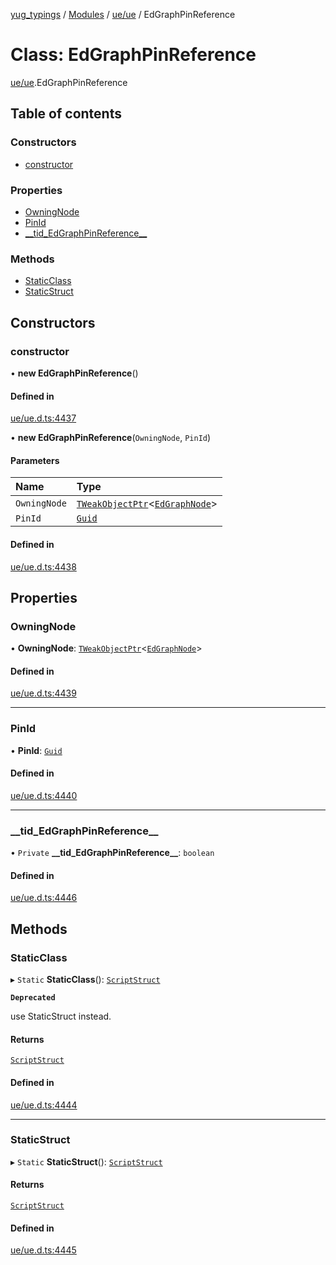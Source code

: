 [yug_typings](../README.md) / [Modules](../modules.md) / [ue/ue](../modules/ue_ue.md) / EdGraphPinReference

# Class: EdGraphPinReference

[ue/ue](../modules/ue_ue.md).EdGraphPinReference

## Table of contents

### Constructors

- [constructor](ue_ue.EdGraphPinReference.md#constructor)

### Properties

- [OwningNode](ue_ue.EdGraphPinReference.md#owningnode)
- [PinId](ue_ue.EdGraphPinReference.md#pinid)
- [\_\_tid\_EdGraphPinReference\_\_](ue_ue.EdGraphPinReference.md#__tid_edgraphpinreference__)

### Methods

- [StaticClass](ue_ue.EdGraphPinReference.md#staticclass)
- [StaticStruct](ue_ue.EdGraphPinReference.md#staticstruct)

## Constructors

### constructor

• **new EdGraphPinReference**()

#### Defined in

[ue/ue.d.ts:4437](https://github.com/YugMetaverse/yug_typings/blob/b7d9b19/ue/ue.d.ts#L4437)

• **new EdGraphPinReference**(`OwningNode`, `PinId`)

#### Parameters

| Name | Type |
| :------ | :------ |
| `OwningNode` | [`TWeakObjectPtr`](../modules/ue_puerts.md#tweakobjectptr)<[`EdGraphNode`](ue_ue.EdGraphNode.md)\> |
| `PinId` | [`Guid`](ue_ue_s.Guid.md) |

#### Defined in

[ue/ue.d.ts:4438](https://github.com/YugMetaverse/yug_typings/blob/b7d9b19/ue/ue.d.ts#L4438)

## Properties

### OwningNode

• **OwningNode**: [`TWeakObjectPtr`](../modules/ue_puerts.md#tweakobjectptr)<[`EdGraphNode`](ue_ue.EdGraphNode.md)\>

#### Defined in

[ue/ue.d.ts:4439](https://github.com/YugMetaverse/yug_typings/blob/b7d9b19/ue/ue.d.ts#L4439)

___

### PinId

• **PinId**: [`Guid`](ue_ue_s.Guid.md)

#### Defined in

[ue/ue.d.ts:4440](https://github.com/YugMetaverse/yug_typings/blob/b7d9b19/ue/ue.d.ts#L4440)

___

### \_\_tid\_EdGraphPinReference\_\_

• `Private` **\_\_tid\_EdGraphPinReference\_\_**: `boolean`

#### Defined in

[ue/ue.d.ts:4446](https://github.com/YugMetaverse/yug_typings/blob/b7d9b19/ue/ue.d.ts#L4446)

## Methods

### StaticClass

▸ `Static` **StaticClass**(): [`ScriptStruct`](ue_ue.ScriptStruct.md)

**`Deprecated`**

use StaticStruct instead.

#### Returns

[`ScriptStruct`](ue_ue.ScriptStruct.md)

#### Defined in

[ue/ue.d.ts:4444](https://github.com/YugMetaverse/yug_typings/blob/b7d9b19/ue/ue.d.ts#L4444)

___

### StaticStruct

▸ `Static` **StaticStruct**(): [`ScriptStruct`](ue_ue.ScriptStruct.md)

#### Returns

[`ScriptStruct`](ue_ue.ScriptStruct.md)

#### Defined in

[ue/ue.d.ts:4445](https://github.com/YugMetaverse/yug_typings/blob/b7d9b19/ue/ue.d.ts#L4445)
